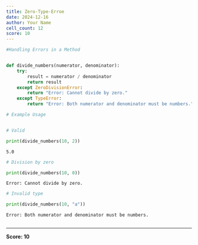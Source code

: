 ```yaml
---
title: Zero-Type-Erroe
date: 2024-12-16
author: Your Name
cell_count: 12
score: 10
---
```


```python
#Handling Errors in a Method
```


```python

```


```python
def divide_numbers(numerator, denominator):
    try:
        result = numerator / denominator
        return result
    except ZeroDivisionError:
        return "Error: Cannot divide by zero."
    except TypeError:
        return "Error: Both numerator and denominator must be numbers."
```


```python
# Example Usage
```


```python

```


```python
# Valid
```


```python
print(divide_numbers(10, 2)) 
```

    5.0



```python
# Division by zero
```


```python
print(divide_numbers(10, 0)) 
```

    Error: Cannot divide by zero.



```python
# Invalid type
```


```python
print(divide_numbers(10, "a")) 
```

    Error: Both numerator and denominator must be numbers.



```python

```


---
**Score: 10**
